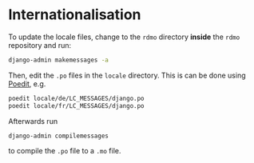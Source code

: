 Internationalisation
====================

To update the locale files, change to the `rdmo` directory **inside** the `rdmo` repository and run:

```bash
django-admin makemessages -a
```

Then, edit the `.po` files in the `locale` directory. This is can be done using [Poedit](https://poedit.net), e.g.

```bash
poedit locale/de/LC_MESSAGES/django.po
poedit locale/fr/LC_MESSAGES/django.po
```

Afterwards run

```bash
django-admin compilemessages
```

to compile the `.po` file to a `.mo` file.
